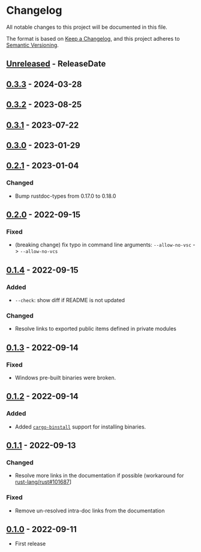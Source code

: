 # Changelog

All notable changes to this project will be documented in this file.

The format is based on [Keep a Changelog](https://keepachangelog.com/en/1.1.0/),
and this project adheres to [Semantic Versioning](https://semver.org/spec/v2.0.0.html).

<!-- next-header -->

## [Unreleased] - ReleaseDate

## [0.3.3] - 2024-03-28

## [0.3.2] - 2023-08-25

## [0.3.1] - 2023-07-22

## [0.3.0] - 2023-01-29

## [0.2.1] - 2023-01-04

### Changed

* Bump rustdoc-types from 0.17.0 to 0.18.0

## [0.2.0] - 2022-09-15

### Fixed

* (breaking change) fix typo in command line arguments: `--allow-no-vsc` -> `--allow-no-vcs`

## [0.1.4] - 2022-09-15

### Added

* `--check`: show diff if README is not updated

### Changed

* Resolve links to exported public items defined in private modules

## [0.1.3] - 2022-09-14

### Fixed

* Windows pre-built binaries were broken.

## [0.1.2] - 2022-09-14

### Added

* Added [`cargo-binstall`] support for installing binaries.

[`cargo-binstall`]: https://github.com/cargo-bins/cargo-binstall

## [0.1.1] - 2022-09-13

### Changed

* Resolve more links in the documentation if possible (workaround for [rust-lang/rust#101687](https://github.com/rust-lang/rust/issues/101687)]

### Fixed

* Remove un-resolved intra-doc links from the documentation

## [0.1.0] - 2022-09-11

* First release

<!-- next-url -->
[Unreleased]: https://github.com/gifnksm/cargo-sync-rdme/compare/v0.3.3...HEAD
[0.3.3]: https://github.com/gifnksm/cargo-sync-rdme/compare/v0.3.2...v0.3.3
[0.3.2]: https://github.com/gifnksm/cargo-sync-rdme/compare/v0.3.1...v0.3.2
[0.3.1]: https://github.com/gifnksm/cargo-sync-rdme/compare/v0.3.0...v0.3.1
[0.3.0]: https://github.com/gifnksm/cargo-sync-rdme/compare/v0.2.1...v0.3.0
[0.2.1]: https://github.com/gifnksm/cargo-sync-rdme/compare/v0.2.0...v0.2.1
[0.2.0]: https://github.com/gifnksm/cargo-sync-rdme/compare/v0.1.4...v0.2.0
[0.1.4]: https://github.com/gifnksm/cargo-sync-rdme/compare/v0.1.3...v0.1.4
[0.1.3]: https://github.com/gifnksm/cargo-sync-rdme/compare/v0.1.2...v0.1.3
[0.1.2]: https://github.com/gifnksm/cargo-sync-rdme/compare/v0.1.1...v0.1.2
[0.1.1]: https://github.com/gifnksm/cargo-sync-rdme/compare/v0.1.0...v0.1.1
[0.1.0]: https://github.com/gifnksm/cargo-sync-rdme/commits/v0.1.0

